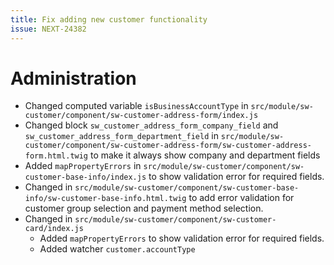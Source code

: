 ```yaml
---
title: Fix adding new customer functionality
issue: NEXT-24382
---
```

# Administration
* Changed computed variable `isBusinessAccountType` in `src/module/sw-customer/component/sw-customer-address-form/index.js`
* Changed block `sw_customer_address_form_company_field` and `sw_customer_address_form_department_field` in `src/module/sw-customer/component/sw-customer-address-form/sw-customer-address-form.html.twig` to make it always show company and department fields
* Added `mapPropertyErrors` in `src/module/sw-customer/component/sw-customer-base-info/index.js` to show validation error for required fields.
* Changed in `src/module/sw-customer/component/sw-customer-base-info/sw-customer-base-info.html.twig` to add error validation for customer group selection and payment method selection.
* Changed in `src/module/sw-customer/component/sw-customer-card/index.js`
  * Added `mapPropertyErrors` to show validation error for required fields.
  * Added watcher `customer.accountType`
